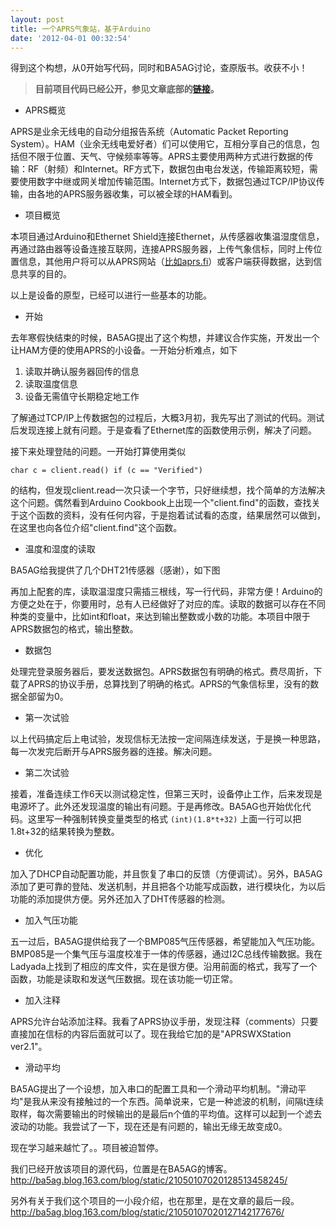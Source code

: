 ```yaml
---
layout: post
title: 一个APRS气象站，基于Arduino
date: '2012-04-01 00:32:54'
---
```


得到这个构想，从0开始写代码，同时和BA5AG讨论，查原版书。收获不小！
<blockquote><strong>目前项目代码已经公开，参见文章底部的<a href="http://ba5ag.blog.163.com/blog/static/21050107020128513458245/">链接</a>。</strong></blockquote>
<ul>
	<li>APRS概览</li>
</ul>
APRS是业余无线电的自动分组报告系统（Automatic Packet Reporting System）。HAM（业余无线电爱好者）们可以使用它，互相分享自己的信息，包括但不限于位置、天气、守候频率等等。APRS主要使用两种方式进行数据的传输：RF（射频）和Internet。RF方式下，数据包由电台发送，传输距离较短，需要使用数字中继或网关增加传输范围。Internet方式下，数据包通过TCP/IP协议传输，由各地的APRS服务器收集，可以被全球的HAM看到。
<ul>
	<li>项目概览</li>
</ul>
本项目通过Arduino和Ethernet Shield连接Ethernet，<wbr>从传感器收集温湿度信息，再通过路由器等设备连接互联网，<wbr>连接APRS服务器，上传气象信标，同时上传位置信息，<wbr>其他用户将可以从APRS网站（<a href="http://aprs.fi" target="_blank">比如aprs.fi</a>）<wbr>或客户端获得数据，达到信息共享的目的。</wbr></wbr></wbr></wbr>



以上是设备的原型，已经可以进行一些基本的功能。
<ul>
	<li>开始</li>
</ul>
去年寒假快结束的时候，BA5AG提出了这个构想，并建议合作实施，开发出一个让HAM方便的使用APRS的小设备。一开始分析难点，如下
<ol>
	<li>读取并确认服务器回传的信息</li>
	<li>读取温度信息</li>
	<li>设备无需值守长期稳定地工作</li>
</ol>
了解通过TCP/IP上传数据包的过程后，大概3月初，我先写出了测试的代码。测试后发现连接上就有问题。于是查看了Ethernet库的函数使用示例，解决了问题。

接下来处理登陆的问题。一开始打算使用类似

<code>char c = client.read()
if (c == "Verified")</code>

的结构，但发现client.read一次只读一个字节，只好继续想，找个简单的方法解决这个问题。偶然看到Arduino Cookbook上出现一个"client.find"的函数，查找关于这个函数的资料，没有任何内容，于是抱着试试看的态度，结果居然可以做到，在这里也向各位介绍"client.find"这个函数。
<ul>
	<li>温度和湿度的读取</li>
</ul>
BA5AG给我提供了几个DHT21传感器（感谢），如下图



再加上配套的库，读取温湿度只需插三根线，写一行代码，非常方便！Arduino的方便之处在于，你要用时，总有人已经做好了对应的库。读取的数据可以存在不同种类的变量中，比如int和float，来达到输出整数或小数的功能。本项目中限于APRS数据包的格式，输出整数。
<ul>
	<li>数据包</li>
</ul>
处理完登录服务器后，要发送数据包。APRS数据包有明确的格式。费尽周折，下载了APRS的协议手册，总算找到了明确的格式。APRS的气象信标里，没有的数据全部留为0。
<ul>
	<li>第一次试验</li>
</ul>
以上代码搞定后上电试验，发现信标无法按一定间隔连续发送，于是换一种思路，每一次发完后断开与APRS服务器的连接。解决问题。
<ul>
	<li>第二次试验</li>
</ul>
接着，准备连续工作6天以测试稳定性，但第三天时，设备停止工作，后来发现是电源坏了。此外还发现温度的输出有问题。于是再修改。BA5AG也开始优化代码。这里写一种强制转换变量类型的格式
<code>(int)(1.8*t+32)</code>
上面一行可以把1.8t+32的结果转换为整数。
<ul>
	<li>优化</li>
</ul>
加入了DHCP自动配置功能，并且恢复了串口的反馈（方便调试）。另外，BA5AG添加了更可靠的登陆、发送机制，并且把各个功能写成函数，进行模块化，为以后功能的添加提供方便。另外还加入了DHT传感器的检测。
<ul>
	<li>加入气压功能</li>
</ul>
五一过后，BA5AG提供给我了一个BMP085气压传感器，希望能加入气压功能。BMP085是一个集气压与温度校准于一体的传感器，通过I2C总线传输数据。我在Ladyada上找到了相应的库文件，实在是很方便。沿用前面的格式，我写了一个函数，功能是读取和发送气压数据。现在该功能一切正常。
<ul>
	<li>加入注释</li>
</ul>
APRS允许台站添加注释。我看了APRS协议手册，发现注释（comments）只要直接加在信标的内容后面就可以了。现在我给它加的是"APRSWXStation ver2.1"。
<ul>
	<li>滑动平均</li>
</ul>
BA5AG提出了一个设想，加入串口的配置工具和一个滑动平均机制。"滑动平均"是我从来没有接触过的一个东西。简单说来，它是一种滤波的机制，间隔t连续取样，每次需要输出的时候输出的是最后n个值的平均值。这样可以起到一个滤去波动的功能。我尝试了一下，现在还是有问题的，输出无缘无故变成0。

现在学习越来越忙了。。项目被迫暂停。

我们已经开放该项目的源代码，位置是在BA5AG的博客。<a href="http://ba5ag.blog.163.com/blog/static/21050107020128513458245/">http://ba5ag.blog.163.com/blog/static/21050107020128513458245/</a>

另外有关于我们这个项目的一小段介绍，也在那里，是在文章的最后一段。<a href="http://ba5ag.blog.163.com/blog/static/21050107020127142177676/">http://ba5ag.blog.163.com/blog/static/21050107020127142177676/</a>